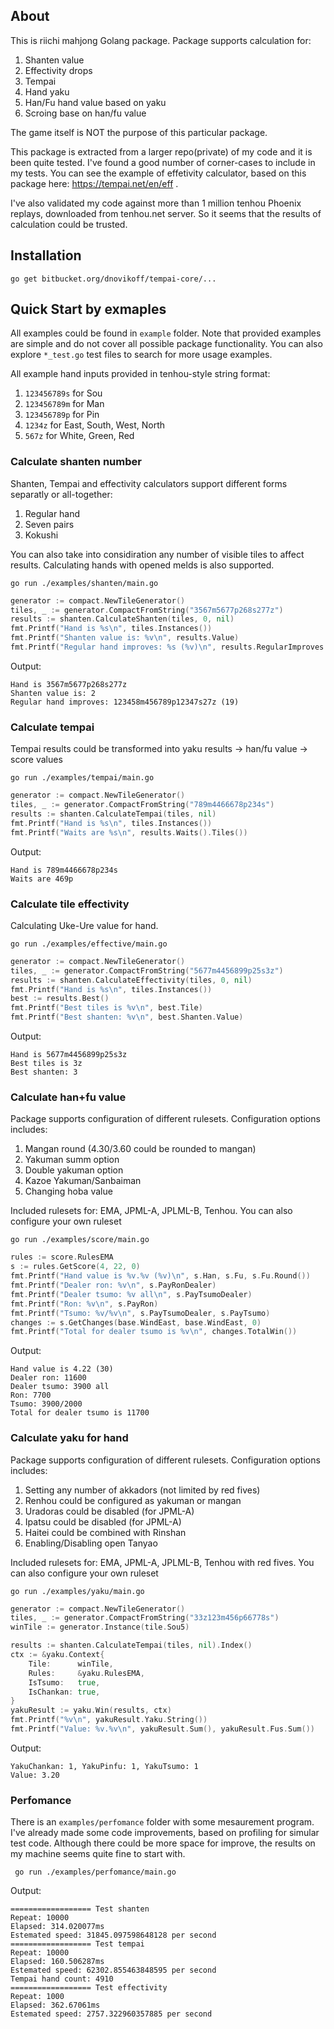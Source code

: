 ## About
This is riichi mahjong Golang package.
Package supports calculation for:

1. Shanten value
2. Effectivity drops
3. Tempai
4. Hand yaku
4. Han/Fu hand value based on yaku
5. Scroing base on han/fu value

The game itself is NOT the purpose of this particular package.

This package is extracted from a larger repo(private) of my code and it is been quite tested. 
I've found a good number of corner-cases to include in my tests.
You can see the example of effetivity calculator, based on this package here: https://tempai.net/en/eff .

I've also validated my code against more than 1 million tenhou Phoenix replays, downloaded from tenhou.net server.
So it seems that the results of calculation could be trusted.

## Installation

`go get bitbucket.org/dnovikoff/tempai-core/...`

## Quick Start by exmaples

All examples could be found in `example` folder.
Note that provided examples are simple and do not cover all possible package functionality.
You can also explore `*_test.go` test files to search for more usage examples.

All example hand inputs provided in tenhou-style string format:

1. `123456789s` for Sou
2. `123456789m` for Man
3. `123456789p` for Pin
4. `1234z` for East, South, West, North
5. `567z` for White, Green, Red

### Calculate shanten number

Shanten, Tempai and effectivity calculators support different forms separatly or all-together:

1. Regular hand
2. Seven pairs
3. Kokushi

You can also take into considiration any number of visible tiles to affect results.
Calculating hands with opened melds is also supported.

`go run ./examples/shanten/main.go`

```go
generator := compact.NewTileGenerator()
tiles, _ := generator.CompactFromString("3567m5677p268s277z")
results := shanten.CalculateShanten(tiles, 0, nil)
fmt.Printf("Hand is %s\n", tiles.Instances())
fmt.Printf("Shanten value is: %v\n", results.Value)
fmt.Printf("Regular hand improves: %s (%v)\n", results.RegularImproves.Tiles(), results.RegularImproves.Count())
```

Output:
```
Hand is 3567m5677p268s277z
Shanten value is: 2
Regular hand improves: 123458m456789p12347s27z (19)
```

### Calculate tempai

Tempai results could be transformed into yaku results -> han/fu value -> score values

`go run ./examples/tempai/main.go`

```go
generator := compact.NewTileGenerator()
tiles, _ := generator.CompactFromString("789m4466678p234s")
results := shanten.CalculateTempai(tiles, nil)
fmt.Printf("Hand is %s\n", tiles.Instances())
fmt.Printf("Waits are %s\n", results.Waits().Tiles())
```

Output:
```
Hand is 789m4466678p234s
Waits are 469p
```

### Calculate tile effectivity

Calculating Uke-Ure value for hand.

`go run ./examples/effective/main.go`

```go
generator := compact.NewTileGenerator()
tiles, _ := generator.CompactFromString("5677m4456899p25s3z")
results := shanten.CalculateEffectivity(tiles, 0, nil)
fmt.Printf("Hand is %s\n", tiles.Instances())
best := results.Best()
fmt.Printf("Best tiles is %v\n", best.Tile)
fmt.Printf("Best shanten: %v\n", best.Shanten.Value)
```

Output:
```
Hand is 5677m4456899p25s3z
Best tiles is 3z
Best shanten: 3
```

### Calculate han+fu value

Package supports configuration of different rulesets.
Configuration options includes:

1. Mangan round (4.30/3.60 could be rounded to mangan)
2. Yakuman summ option
3. Double yakuman option
4. Kazoe Yakuman/Sanbaiman
5. Changing hoba value

Included rulesets for: EMA, JPML-A, JPLML-B, Tenhou.
You can also configure your own ruleset

`go run ./examples/score/main.go`

```go
rules := score.RulesEMA
s := rules.GetScore(4, 22, 0)
fmt.Printf("Hand value is %v.%v (%v)\n", s.Han, s.Fu, s.Fu.Round())
fmt.Printf("Dealer ron: %v\n", s.PayRonDealer)
fmt.Printf("Dealer tsumo: %v all\n", s.PayTsumoDealer)
fmt.Printf("Ron: %v\n", s.PayRon)
fmt.Printf("Tsumo: %v/%v\n", s.PayTsumoDealer, s.PayTsumo)
changes := s.GetChanges(base.WindEast, base.WindEast, 0)
fmt.Printf("Total for dealer tsumo is %v\n", changes.TotalWin())
```

Output:
```
Hand value is 4.22 (30)
Dealer ron: 11600
Dealer tsumo: 3900 all
Ron: 7700
Tsumo: 3900/2000
Total for dealer tsumo is 11700
```

### Calculate yaku for hand

Package supports configuration of different rulesets.
Configuration options includes:

1. Setting any number of akkadors (not limited by red fives)
2. Renhou could be configured as yakuman or mangan
3. Uradoras could be disabled (for JPML-A)
4. Ipatsu could be disabled (for JPML-A)
5. Haitei could be combined with Rinshan
6. Enabling/Disabling open Tanyao

Included rulesets for: EMA, JPML-A, JPLML-B, Tenhou with red fives.
You can also configure your own ruleset

`go run ./examples/yaku/main.go`

```go
generator := compact.NewTileGenerator()
tiles, _ := generator.CompactFromString("33z123m456p66778s")
winTile := generator.Instance(tile.Sou5)

results := shanten.CalculateTempai(tiles, nil).Index()
ctx := &yaku.Context{
    Tile:      winTile,
    Rules:     &yaku.RulesEMA,
    IsTsumo:   true,
    IsChankan: true,
}
yakuResult := yaku.Win(results, ctx)
fmt.Printf("%v\n", yakuResult.Yaku.String())
fmt.Printf("Value: %v.%v\n", yakuResult.Sum(), yakuResult.Fus.Sum())
```

Output:
```
YakuChankan: 1, YakuPinfu: 1, YakuTsumo: 1
Value: 3.20
```

### Perfomance
There is an `examples/perfomance` folder with some mesaurement program.
I've already made some code improvements, based on profiling for simular test code.
Although there could be more space for improve, the results on my machine seems quite fine to start with.

` go run ./examples/perfomance/main.go`

Output:
```
================== Test shanten
Repeat: 10000
Elapsed: 314.020077ms
Estemated speed: 31845.097598648128 per second
================== Test tempai
Repeat: 10000
Elapsed: 160.506287ms
Estemated speed: 62302.855463848595 per second
Tempai hand count: 4910
================== Test effectivity
Repeat: 1000
Elapsed: 362.67061ms
Estemated speed: 2757.322960357885 per second
```